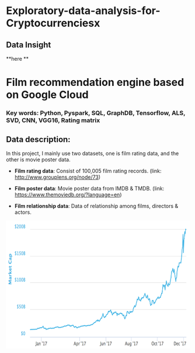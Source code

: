 # Exploratory-data-analysis-for-Cryptocurrenciesx


## Data Insight

**here **


# Film recommendation engine based on Google Cloud

### Key words: Python, Pyspark, SQL, GraphDB, Tensorflow, ALS, SVD, CNN, VGG16, Rating matrix

## Data description:

In this project, I mainly use two datasets, one is film rating data, and the other is movie poster data. 

- **Film rating data**: Consist of 100,005 film rating records. (link: http://www.grouplens.org/node/73)

- **Film poster data**: Movie poster data from IMDB & TMDB. (link: https://www.themoviedb.org/?language=en)

- **Film relationship data**: Data of relationship among films, directors & actors. 


<img src="https://github.com/rliu49/Exploratory-data-analysis-for-Cryptocurrencies/blob/master/Imgs/bitcoint_market_cap_2017.png" height="350" width="800">
